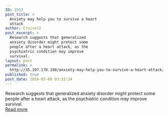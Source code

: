 ```yaml
---
ID: 1513
post_title: >
  Anxiety may help you to survive a heart
  attack
author: Cruise72
post_excerpt: >
  Research suggests that generalized
  anxiety disorder might protect some
  people after a heart attack, as the
  psychiatric condition may improve
  survival.
layout: post
permalink: >
  http://35.197.170.190/anxiety-may-help-you-to-survive-a-heart-attack/
published: true
post_date: 2018-05-08 03:15:34
---
```

Research suggests that generalized anxiety disorder might protect some people after a heart attack, as the psychiatric condition may improve survival.<br/><a style="white-space: nowrap" href="https://www.medicalnewstoday.com/articles/321095.php" class="button purchase" rel="nofollow noopener" target="_blank">Read more</a>